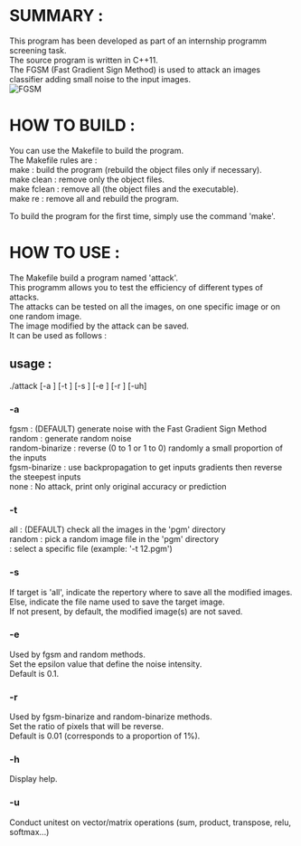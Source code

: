 # SUMMARY :

This program has been developed as part of an internship programm screening task.  
The source program is written in C++11.  
The FGSM (Fast Gradient Sign Method) is used to attack an images classifier adding small noise to the input images.   
![FGSM](fgsmExample.png.PNG)  

# HOW TO BUILD :  
  
You can use the Makefile to build the program.  
The Makefile rules are :  
make : build the program (rebuild the object files only if necessary).  
make clean : remove only the object files.  
make fclean : remove all (the object files and the executable).  
make re :  remove all and rebuild the program.  
  
To build the program for the first time, simply use the command 'make'.  
  
# HOW TO USE :  
  
The Makefile build a program named 'attack'.  
This programm allows you to test the efficiency of different types of attacks.  
The attacks can be tested on all the images, on one specific image or on one random image.  
The image modified by the attack can be saved.  
It can be used as follows :  
  
## usage :  
./attack [-a <type>] [-t <target>] [-s <save to>] [-e <epsilon>] [-r <ratio>] [-uh]  
  
### -a <type>   
fgsm            : (DEFAULT) generate noise with the Fast Gradient Sign Method  
random          : generate random noise  
random-binarize : reverse (0 to 1 or 1 to 0) randomly a small proportion of the inputs  
fgsm-binarize   : use backpropagation to get inputs gradients then reverse the steepest inputs  
none            : No attack, print only original accuracy or prediction  
  
### -t <target>  
all        : (DEFAULT) check all the images in the 'pgm' directory  
random     : pick a random image file in the 'pgm' directory  
<filename> : select a specific file (example: '-t 12.pgm')  
  
### -s <save to>  
If target is 'all', indicate the repertory where to save all the modified images.  
Else, indicate the file name used to save the target image.  
If not present, by default, the modified image(s) are not saved.  
  
### -e <epsilon>  
Used by fgsm and random methods.  
Set the epsilon value that define the noise intensity.  
Default is 0.1.  
  
### -r <ratio>  
Used by fgsm-binarize and random-binarize methods.  
Set the ratio of pixels that will be reverse.  
Default is 0.01 (corresponds to a proportion of 1%).  
  
### -h  
Display help.  
  
### -u  
Conduct unitest on vector/matrix operations (sum, product, transpose, relu, softmax...)  
